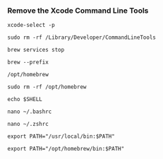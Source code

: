 ### Remove the Xcode Command Line Tools

```
xcode-select -p
```

```
sudo rm -rf /Library/Developer/CommandLineTools
```

```
brew services stop
```

```
brew --prefix
```

```
/opt/homebrew
```

```
sudo rm -rf /opt/homebrew
```

```
echo $SHELL
```

```
nano ~/.bashrc
```

```
nano ~/.zshrc
```

```
export PATH="/usr/local/bin:$PATH"
```

```
export PATH="/opt/homebrew/bin:$PATH"
```
